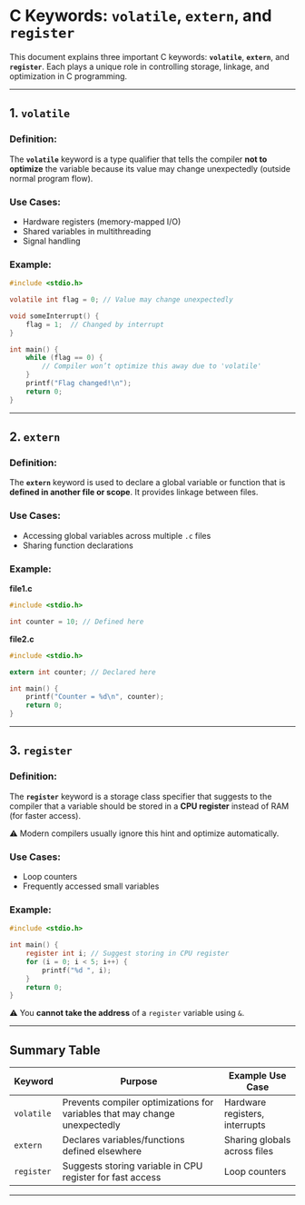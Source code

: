 # C Keywords: `volatile`, `extern`, and `register`

This document explains three important C keywords: **`volatile`**, **`extern`**, and **`register`**. Each plays a unique role in controlling storage, linkage, and optimization in C programming.

---

## 1. `volatile`

### Definition:
The **`volatile`** keyword is a type qualifier that tells the compiler **not to optimize** the variable because its value may change unexpectedly (outside normal program flow).

### Use Cases:
- Hardware registers (memory-mapped I/O)
- Shared variables in multithreading
- Signal handling

### Example:
```c
#include <stdio.h>

volatile int flag = 0; // Value may change unexpectedly

void someInterrupt() {
    flag = 1;  // Changed by interrupt
}

int main() {
    while (flag == 0) {
        // Compiler won’t optimize this away due to 'volatile'
    }
    printf("Flag changed!\n");
    return 0;
}
```

---

## 2. `extern`

### Definition:
The **`extern`** keyword is used to declare a global variable or function that is **defined in another file or scope**. It provides linkage between files.

### Use Cases:
- Accessing global variables across multiple `.c` files
- Sharing function declarations

### Example:
**file1.c**
```c
#include <stdio.h>

int counter = 10; // Defined here
```

**file2.c**
```c
#include <stdio.h>

extern int counter; // Declared here

int main() {
    printf("Counter = %d\n", counter);
    return 0;
}
```

---

## 3. `register`

### Definition:
The **`register`** keyword is a storage class specifier that suggests to the compiler that a variable should be stored in a **CPU register** instead of RAM (for faster access).

⚠️ Modern compilers usually ignore this hint and optimize automatically.

### Use Cases:
- Loop counters
- Frequently accessed small variables

### Example:
```c
#include <stdio.h>

int main() {
    register int i; // Suggest storing in CPU register
    for (i = 0; i < 5; i++) {
        printf("%d ", i);
    }
    return 0;
}
```

⚠️ You **cannot take the address** of a `register` variable using `&`.

---

## Summary Table

| Keyword   | Purpose | Example Use Case |
|-----------|---------|------------------|
| `volatile` | Prevents compiler optimizations for variables that may change unexpectedly | Hardware registers, interrupts |
| `extern`   | Declares variables/functions defined elsewhere | Sharing globals across files |
| `register` | Suggests storing variable in CPU register for fast access | Loop counters |

---

